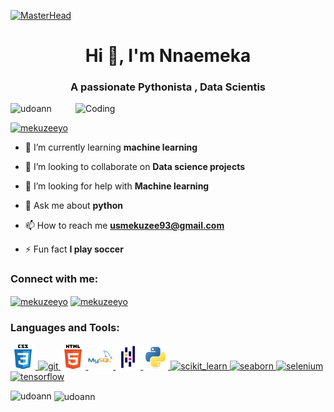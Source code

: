 [![MasterHead](https://www.codecorners.com/wp-content/uploads/2018/05/senior-front-end-developer-openings-1.gif)](https://udoann.io)
<h1 align="center">Hi 👋, I'm Nnaemeka</h1>
<h3 align="center">A passionate Pythonista , Data Scientis</h3>
<img align="right" alt="Coding" width="400" src="https://cdn.dribbble.com/users/926537/screenshots/4502924/python-2.gif"

<p align="left"> <img src="https://komarev.com/ghpvc/?username=udoann&label=Profile%20views&color=0e75b6&style=flat" alt="udoann" /> </p>

<p align="left"> <a href="https://twitter.com/mekuzeeyo" target="blank"><img src="https://img.shields.io/twitter/follow/mekuzeeyo?logo=twitter&style=for-the-badge" alt="mekuzeeyo" /></a> </p>

- 🌱 I’m currently learning **machine learning**

- 👯 I’m looking to collaborate on **Data science projects**

- 🤝 I’m looking for help with **Machine learning**

- 💬 Ask me about **python**

- 📫 How to reach me **usmekuzee93@gmail.com**

- ⚡ Fun fact **I play soccer**

<h3 align="left">Connect with me:</h3>
<p align="left">
<a href="https://twitter.com/mekuzeeyo" target="blank"><img align="center" src="https://raw.githubusercontent.com/rahuldkjain/github-profile-readme-generator/master/src/images/icons/Social/twitter.svg" alt="mekuzeeyo" height="30" width="40" /></a>
<a href="https://instagram.com/mekuzeeyo" target="blank"><img align="center" src="https://raw.githubusercontent.com/rahuldkjain/github-profile-readme-generator/master/src/images/icons/Social/instagram.svg" alt="mekuzeeyo" height="30" width="40" /></a>
</p>

<h3 align="left">Languages and Tools:</h3>
<p align="left"> <a href="https://www.w3schools.com/css/" target="_blank" rel="noreferrer"> <img src="https://raw.githubusercontent.com/devicons/devicon/master/icons/css3/css3-original-wordmark.svg" alt="css3" width="40" height="40"/> </a> <a href="https://git-scm.com/" target="_blank" rel="noreferrer"> <img src="https://www.vectorlogo.zone/logos/git-scm/git-scm-icon.svg" alt="git" width="40" height="40"/> </a> <a href="https://www.w3.org/html/" target="_blank" rel="noreferrer"> <img src="https://raw.githubusercontent.com/devicons/devicon/master/icons/html5/html5-original-wordmark.svg" alt="html5" width="40" height="40"/> </a> <a href="https://www.mysql.com/" target="_blank" rel="noreferrer"> <img src="https://raw.githubusercontent.com/devicons/devicon/master/icons/mysql/mysql-original-wordmark.svg" alt="mysql" width="40" height="40"/> </a> <a href="https://pandas.pydata.org/" target="_blank" rel="noreferrer"> <img src="https://raw.githubusercontent.com/devicons/devicon/2ae2a900d2f041da66e950e4d48052658d850630/icons/pandas/pandas-original.svg" alt="pandas" width="40" height="40"/> </a> <a href="https://www.python.org" target="_blank" rel="noreferrer"> <img src="https://raw.githubusercontent.com/devicons/devicon/master/icons/python/python-original.svg" alt="python" width="40" height="40"/> </a> <a href="https://scikit-learn.org/" target="_blank" rel="noreferrer"> <img src="https://upload.wikimedia.org/wikipedia/commons/0/05/Scikit_learn_logo_small.svg" alt="scikit_learn" width="40" height="40"/> </a> <a href="https://seaborn.pydata.org/" target="_blank" rel="noreferrer"> <img src="https://seaborn.pydata.org/_images/logo-mark-lightbg.svg" alt="seaborn" width="40" height="40"/> </a> <a href="https://www.selenium.dev" target="_blank" rel="noreferrer"> <img src="https://raw.githubusercontent.com/detain/svg-logos/780f25886640cef088af994181646db2f6b1a3f8/svg/selenium-logo.svg" alt="selenium" width="40" height="40"/> </a> <a href="https://www.tensorflow.org" target="_blank" rel="noreferrer"> <img src="https://www.vectorlogo.zone/logos/tensorflow/tensorflow-icon.svg" alt="tensorflow" width="40" height="40"/> </a> </p>

<p><img align="left" src="https://github-readme-stats.vercel.app/api/top-langs?username=udoann&show_icons=true&locale=en&layout=compact" alt="udoann" /></p>

<p>&nbsp;<img align="center" src="https://github-readme-stats.vercel.app/api?username=udoann&show_icons=true&locale=en" alt="udoann" /></p>
